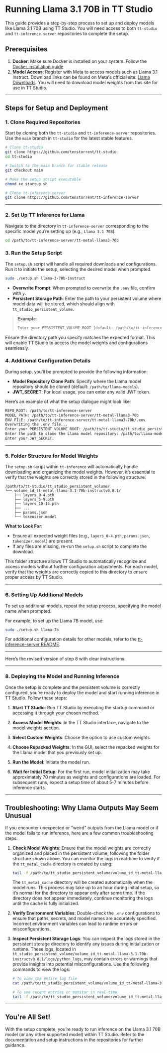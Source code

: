 # Running Llama 3.1 70B in TT Studio

This guide provides a step-by-step process to set up and deploy models like Llama 3.1 70B using TT Studio. You will need access to both `tt-studio` and `tt-inference-server` repositories to complete the setup.

## Prerequisites

1. **Docker**: Make sure Docker is installed on your system. Follow the [Docker installation guide](https://docs.docker.com/engine/install/).
2. **Model Access**: Register with Meta to access models such as Llama 3.1 Instruct. Download links can be found on Meta's official site: [Llama Downloads](https://www.llama.com/llama-downloads/). You will need to download model weights from this site for use in TT Studio.

---

## Steps for Setup and Deployment

### 1. Clone Required Repositories

Start by cloning both the `tt-studio` and `tt-inference-server` repositories. Use the `main` branch in `tt-studio` for the latest stable features.

```bash
# Clone tt-studio
git clone https://github.com/tenstorrent/tt-studio
cd tt-studio

# Switch to the main branch for stable release
git checkout main

# Make the setup script executable
chmod +x startup.sh

# Clone tt-inference-server
git clone https://github.com/tenstorrent/tt-inference-server
```

---

### 2. Set Up TT Inference for Llama

Navigate to the directory in `tt-inference-server` corresponding to the specific model you’re setting up (e.g., `Llama 3.1 70B`).

```bash
cd /path/to/tt-inference-server/tt-metal-llama3-70b
```

### 3. Run the Setup Script

The `setup.sh` script will handle all required downloads and configurations. Run it to initiate the setup, selecting the desired model when prompted.

```bash
sudo ./setup.sh llama-3-70b-instruct
```

- **Overwrite Prompt**: When prompted to overwrite the `.env` file, confirm with `y`.
- **Persistent Storage Path**: Enter the path to your persistent volume where model data will be stored, which should align with `tt_studio_persistent_volume`.

> **Example**:
>
> ```bash
> Enter your PERSISTENT_VOLUME_ROOT [default: /path/to/tt-inference-server/persistent_volume]: /path/to/tt-studio/tt_studio_persistent_volume
> ```

Ensure the directory path you specify matches the expected format. This will enable TT Studio to access the model weights and configurations seamlessly.

### 4. Additional Configuration Details

During setup, you’ll be prompted to provide the following information:

- **Model Repository Clone Path**: Specify where the Llama model repository should be cloned (default: `/path/to/llama-models`).
- **JWT_SECRET**: For local usage, you can enter any valid JWT token.

Here’s an example of what the setup dialogue might look like:

```bash
REPO_ROOT: /path/to/tt-inference-server
MODEL_PATH: /path/to/tt-inference-server/tt-metal-llama3-70b
ENV_FILE: /path/to/tt-inference-server/tt-metal-llama3-70b/.env
Overwriting the .env file...
Enter your PERSISTENT_VOLUME_ROOT: /path/to/tt-studio/tt_studio_persistent_volume
Enter the path to clone the Llama model repository: /path/to/llama-models
Enter your JWT_SECRET:
```

---

### 5. Folder Structure for Model Weights

The `setup.sh` script within `tt-inference` will automatically handle downloading and organizing the model weights. However, it’s essential to verify that the weights are correctly stored in the following structure:

```
/path/to/tt-studio/tt_studio_persistent_volume/
└── volume_id_tt-metal-llama-3.1-70b-instructv0.0.1/
    ├── layers_0-4.pth
    ├── layers_5-9.pth
    ├── layers_10-14.pth
    ├── ...
    ├── params.json
    └── tokenizer.model
```

**What to Look For**:

- Ensure all expected weight files (e.g., `layers_0-4.pth`, `params.json`, `tokenizer.model`) are present.
- If any files are missing, re-run the `setup.sh` script to complete the download.

This folder structure allows TT Studio to automatically recognize and access models without further configuration adjustments. For each model, verify that the weights are correctly copied to this directory to ensure proper access by TT Studio.

---

### 6. Setting Up Additional Models

To set up additional models, repeat the setup process, specifying the model name when prompted.

For example, to set up the Llama 7B model, use:

```bash
sudo ./setup.sh llama-7b
```

For additional configuration details for other models, refer to the [tt-inference-server README](https://github.com/tenstorrent/tt-inference-server).

---

Here’s the revised version of step 8 with clear instructions:

---

### 8. Deploying the Model and Running Inference

Once the setup is complete and the persistent volume is correctly configured, you’re ready to deploy the model and start running inference in TT Studio. Follow these steps:

1. **Start TT Studio**: Run TT Studio by executing the startup command or accessing it through your chosen method.
2. **Access Model Weights**: In the TT Studio interface, navigate to the model weights section.

3. **Select Custom Weights**: Choose the option to use custom weights.

4. **Choose Repacked Weights**: In the GUI, select the repacked weights for the Llama model that you previously set up.

5. **Run the Model**: Initiate the model run.

6. **Wait for Initial Setup**: For the first run, model initialization may take approximately 70 minutes as weights and configurations are loaded. For subsequent runs, expect a setup time of about 5-7 minutes before inference starts.

---

## Troubleshooting: Why Llama Outputs May Seem Unusual

If you encounter unexpected or "weird" outputs from the Llama model or if the model fails to run inference, here are a few common troubleshooting steps:

1. **Check Model Weights**: Ensure that the model weights are correctly organized and placed in the persistent volume, following the folder structure shown above. You can monitor the logs in real-time to verify if the `tt_metal_cache` directory is created by using:

   ```bash
   tail -f /path/to/tt_studio_persistent_volume/volume_id_tt-metal-llama-3.1-70b-instructv0.0.1/logs/python_logs
   ```

   The `tt_metal_cache` directory will be created automatically when the model runs. This process may take up to an hour during initial setup, so it’s normal for the directory to appear only after some time. If the directory does not appear immediately, continue monitoring the logs until the cache is fully initialized.

2. **Verify Environment Variables**: Double-check the `.env` configurations to ensure that paths, secrets, and model names are accurately specified. Incorrect environment variables can lead to runtime errors or misconfigurations.

3. **Inspect Persistent Storage Logs**: You can inspect the logs stored in the persistent storage directory to identify any issues during initialization or runtime. These logs, located in `tt_studio_persistent_volume/volume_id_tt-metal-llama-3.1-70b-instructv0.0.1/logs/python_logs`, may contain errors or warnings that provide insights into potential misconfigurations. Use the following commands to view the logs:

   ```bash
   # To view the entire log file
   cat /path/to/tt_studio_persistent_volume/volume_id_tt-metal-llama-3.1-70b-instructv0.0.1/logs/python_logs

   # To see recent entries or monitor in real-time
   tail -f /path/to/tt_studio_persistent_volume/volume_id_tt-metal-llama-3.1-70b-instructv0.0.1/logs/python_logs
   ```

---

## You're All Set!

With the setup complete, you’re ready to run inference on the Llama 3.1 70B model (or any other supported model) within TT Studio. Refer to the documentation and setup instructions in the repositories for further guidance.
